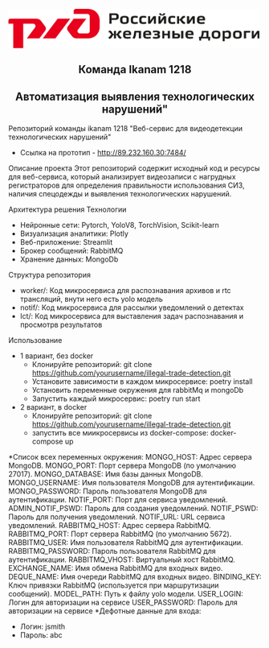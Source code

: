 <p align="center">
     <img src="./RZD Russian Railways Logo Vector.png" alt="Логотип проекта" width="500" style="display: inline-block; vertical-align: middle; margin-right: 10px;"/>  <br/>
     <H2 align="center">Команда Ikanam 1218 </H2> 
    <H2 align="center">Автоматизация выявления технологических нарушений"</H2> 
</p>


Репозиторий команды ikanam 1218
"Веб-сервис для видеодетекции технологических нарушений"
- Ссылка на прототип - http://89.232.160.30:7484/


Описание проекта
Этот репозиторий содержит исходный код и ресурсы для веб-сервиса, который анализирует видеозаписи с нагрудных регистраторов для определения правильности использования СИЗ, наличия спецодежды и выявления технологических нарушений.

Архитектура решения
Технологии
- Нейронные сети: Pytorch, YoloV8, TorchVision, Scikit-learn
- Визуализация аналитики: Plotly
- Веб-приложение: Streamlit
- Брокер сообщений: RabbitMQ
- Хранение данных: MongoDb 

Структура репозитория
- worker/: Код микросервиса для распознавания архивов и rtc трансляций, внути него есть yolo модель
- notif/: Код микросервиса для рассылки уведомлений о детектах
- lct/: Код микросервиса для выставления задач распознавания и просмотрв результатов

Использование
+ 1 вариант, без docker 
  - Клонируйте репозиторий: git clone https://github.com/yourusername/illegal-trade-detection.git
  - Установите зависимости в каждом микросервисе: poetry install  
  - Установить переменные окружения для rabbitMq и mongoDb
  - Запустить каждый микросервис: poetry run start
+ 2 вариант, в docker
  - Клонируйте репозиторий: git clone https://github.com/yourusername/illegal-trade-detection.git
  - запустить все миикросервисы из docker-compose: docker-compose up
    
*Список всех переменных окружения:
MONGO_HOST: Адрес сервера MongoDB.
MONGO_PORT: Порт сервера MongoDB (по умолчанию 27017).
MONGO_DATABASE: Имя базы данных MongoDB.
MONGO_USERNAME: Имя пользователя MongoDB для аутентификации.
MONGO_PASSWORD: Пароль пользователя MongoDB для аутентификации.
NOTIF_PORT: Порт для сервиса уведомлений.
ADMIN_NOTIF_PSWD: Пароль для создания уведомлений.
NOTIF_PSWD: Пароль для получения уведомлений.
NOTIF_URL: URL сервиса уведомлений.
RABBITMQ_HOST: Адрес сервера RabbitMQ.
RABBITMQ_PORT: Порт сервера RabbitMQ (по умолчанию 5672).
RABBITMQ_USER: Имя пользователя RabbitMQ для аутентификации.
RABBITMQ_PASSWORD: Пароль пользователя RabbitMQ для аутентификации.
RABBITMQ_VHOST: Виртуальный хост RabbitMQ.
EXCHANGE_NAME: Имя обмена RabbitMQ для входных видео.
DEQUE_NAME: Имя очереди RabbitMQ для входных видео.
BINDING_KEY: Ключ привязки RabbitMQ (используется при маршрутизации сообщений).
MODEL_PATH: Путь к файлу yolo модели.
USER_LOGIN: Логин для авторизации на сервисе
USER_PASSWORD: Пароль для авторизации на сервисе
*Дефотные данные для входа:
- Логин: jsmith
- Пароль: abc
